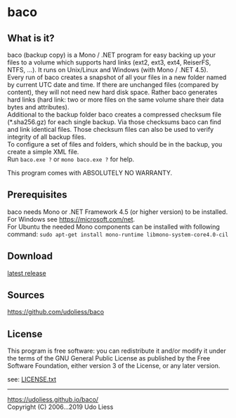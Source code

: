 baco
====

What is it?
-----------
baco (backup copy) is a Mono / .NET program for easy backing up your files to a
volume which supports hard links (ext2, ext3, ext4, ReiserFS, NTFS, ...).
It runs on Unix/Linux and Windows (with Mono / .NET 4.5).  
Every run of baco creates a snapshot of all your files in a new folder named by
current UTC date and time. If there are unchanged files (compared by content),
they will not need new hard disk space. Rather baco generates hard links
(hard link: two or more files on the same volume share their data bytes and
attributes).  
Additional to the backup folder baco creates a compressed checksum file
(*.sha256.gz) for each single backup. Via those checksums baco can find and
link identical files. Those checksum files can also be used to verify integrity
of all backup files.  
To configure a set of files and folders, which should be in the backup, you
create a simple XML file.  
Run `baco.exe ?` or `mono baco.exe ?` for help.

This program comes with ABSOLUTELY NO WARRANTY.

Prerequisites
-------------
baco needs Mono or .NET Framework 4.5 (or higher version) to be installed.  
For Windows see <https://microsoft.com/net>.  
For Ubuntu the needed Mono components can be installed with following command:
`sudo apt-get install mono-runtime libmono-system-core4.0-cil`

Download
--------
[latest release](https://github.com/udoliess/baco/releases/latest)

Sources
-------
<https://github.com/udoliess/baco>

License
-------
This program is free software: you can redistribute it and/or modify it under
the terms of the GNU General Public License as published by the Free Software
Foundation, either version 3 of the License, or any later version.

see: [LICENSE.txt](https://udoliess.github.io/baco/LICENSE.txt)

---
<https://udoliess.github.io/baco/>  
Copyright (C) 2006...2019 Udo Liess

